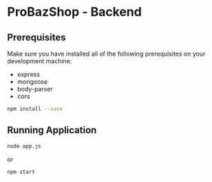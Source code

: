 # ProBazShop - Backend

## Prerequisites

Make sure you have installed all of the following prerequisites on your development machine:

- express
- mongoose
- body-parser
- cors

```bash
npm install --save
```

## Running Application

```bash
node app.js
```

or

```bash
npm start
```
